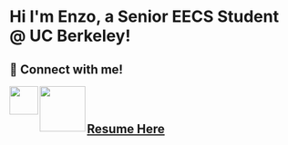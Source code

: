 # Hi I'm Enzo, a Senior EECS Student @ UC Berkeley!  

## 🤳 Connect with me!
[<img align = "left" width = "50" src="https://www.iconpacks.net/icons/2/free-linkedin-logo-icon-2430-thumb.png">](https://www.linkedin.com/in/enzo-massyle/) [<img align = "left" width = "80" src="https://1000logos.net/wp-content/uploads/2021/05/Gmail-logo.png">](mailto:enzo.massyle@berkeley.edu)
<br /> 
<br />


## <a href="https://drive.google.com/file/d/1WN0tVm8gCLmy7e3Imbi3kXlOqC6uC5UY/view?usp=sharing" target="_blank">Resume Here</a> 



<!--
**joshmadakor1/joshmadakor1** is a ✨ _special_ ✨ repository because its `README.md` (this file) appears on your GitHub profile.

Here are some ideas to get you started:

- 🔭 I’m currently working on ...
- 🌱 I’m currently learning ...
- 👯 I’m looking to collaborate on ...
- 🤔 I’m looking for help with ...
- 💬 Ask me about ...
- 📫 How to reach me: ...
- 😄 Pronouns: ...
- ⚡ Fun fact: ...
-->
